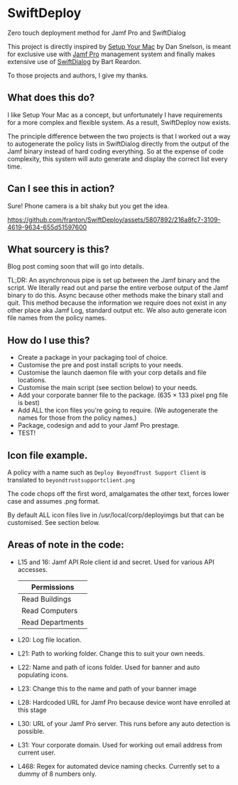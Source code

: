 # SwiftDeploy
Zero touch deployment method for Jamf Pro and SwiftDialog

This project is directly inspired by [Setup Your Mac](https://snelson.us/sym) by Dan Snelson, is meant for exclusive use with [Jamf Pro](https://www.jamf.com/products/jamf-pro/) management system and finally makes extensive use of [SwiftDialog](https://github.com/swiftDialog/swiftDialog) by Bart Reardon.

To those projects and authors, I give my thanks.

## What does this do?

I like Setup Your Mac as a concept, but unfortunately I have requirements for a more complex and flexible system. As a result, SwiftDeploy now exists.

The principle difference between the two projects is that I worked out a way to autogenerate the policy lists in SwiftDialog directly from the output of the Jamf binary instead of hard coding everything. So at the expense of code complexity, this system will auto generate and display the correct list every time.

## Can I see this in action?

Sure! Phone camera is a bit shaky but you get the idea.

https://github.com/franton/SwiftDeploy/assets/5807892/216a8fc7-3109-4619-9634-655d51597600

## What sourcery is this?

Blog post coming soon that will go into details.

TL;DR: An asynchronous pipe is set up between the Jamf binary and the script. We literally read out and parse the entire verbose output of the Jamf binary to do this. Async because other methods make the binary stall and quit. This method because the information we require does not exist in any other place aka Jamf Log, standard output etc. We also auto generate icon file names from the policy names.

## How do I use this?

- Create a package in your packaging tool of choice.
- Customise the pre and post install scripts to your needs.
- Customise the launch daemon file with your corp details and file locations.
- Customise the main script (see section below) to your needs.
- Add your corporate banner file to the package. (635 × 133 pixel png file is best)
- Add ALL the icon files you're going to require. (We autogenerate the names for those from the policy names.)
- Package, codesign and add to your Jamf Pro prestage.
- TEST!

## Icon file example.

A policy with a name such as
```Deploy BeyondTrust Support Client```
is translated to
```beyondtrustsupportclient.png```

The code chops off the first word, amalgamates the other text, forces lower case and assumes .png format.

By default ALL icon files live in /usr/local/corp/deployimgs but that can be customised. See section below.

## Areas of note in the code:

- L15 and 16: Jamf API Role client id and secret. Used for various API accesses.

  | Permissions |
  | ------ |
  | Read Buildings |
  | Read Computers |
  | Read Departments |

- L20: Log file location.
- L21: Path to working folder. Change this to suit your own needs.
- L22: Name and path of icons folder. Used for banner and auto populating icons.
- L23: Change this to the name and path of your banner image
- L28: Hardcoded URL for Jamf Pro because device wont have enrolled at this stage
- L30: URL of your Jamf Pro server. This runs before any auto detection is possible.
- L31: Your corporate domain. Used for working out email address from current user.
- L468: Regex for automated device naming checks. Currently set to a dummy of 8 numbers only.
